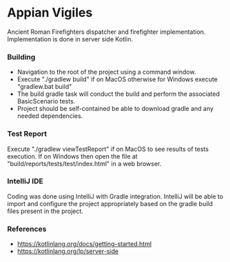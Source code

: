 # Appian Vigiles #

Ancient Roman Firefighters dispatcher and firefighter implementation.  Implementation is done in server side Kotlin.

### Building ###

* Navigation to the root of the project using a command window.
* Execute "./gradlew build" if on MacOS otherwise for Windows execute "gradlew.bat build"
* The build gradle task will conduct the build and perform the associated BasicScenario tests.
* Project should be self-contained be able to download gradle and any needed dependencies.

### Test Report ###

Execute "./gradlew viewTestReport" if on MacOS to see results of tests execution. If on Windows then open the file at "build/reports/tests/test/index.html" in a web browser.

### IntelliJ IDE ###

Coding was done using IntelliJ with Gradle integration.  IntelliJ will be able to import and configure the project appropriately based on the gradle build files present in the project.

### References ###

* https://kotlinlang.org/docs/getting-started.html
* https://kotlinlang.org/lp/server-side
